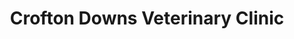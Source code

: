 ---
title: "Crofton Downs Veterinary Clinic"
url: /wellington/crofton-downs-veterinary-clinic/
shop: pet
---